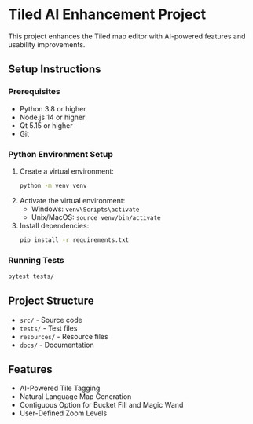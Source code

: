 # Tiled AI Enhancement Project

This project enhances the Tiled map editor with AI-powered features and usability improvements.

## Setup Instructions

### Prerequisites
- Python 3.8 or higher
- Node.js 14 or higher
- Qt 5.15 or higher
- Git

### Python Environment Setup
1. Create a virtual environment:
   ```bash
   python -m venv venv
   ```
2. Activate the virtual environment:
   - Windows: `venv\Scripts\activate`
   - Unix/MacOS: `source venv/bin/activate`
3. Install dependencies:
   ```bash
   pip install -r requirements.txt
   ```

### Running Tests
```bash
pytest tests/
```

## Project Structure
- `src/` - Source code
- `tests/` - Test files
- `resources/` - Resource files
- `docs/` - Documentation

## Features
- AI-Powered Tile Tagging
- Natural Language Map Generation
- Contiguous Option for Bucket Fill and Magic Wand
- User-Defined Zoom Levels 